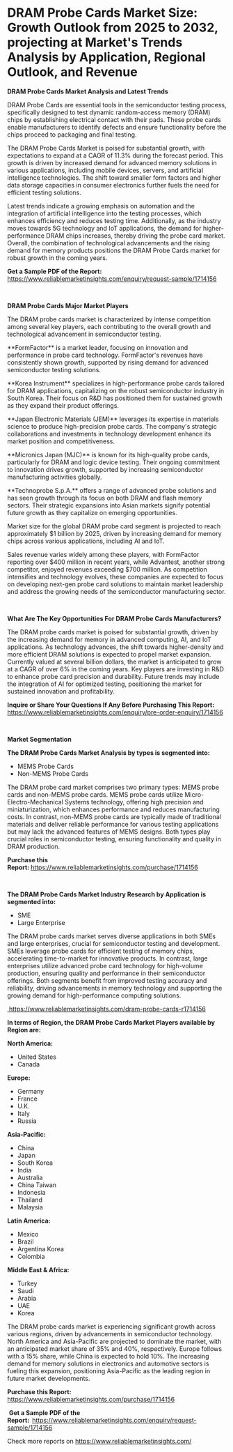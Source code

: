 <p><h1>DRAM Probe Cards Market Size: Growth Outlook from 2025 to 2032, projecting at Market's Trends Analysis by Application, Regional Outlook, and Revenue</h1></p><p><strong>DRAM Probe Cards Market Analysis and Latest Trends</strong></p>
<p><p>DRAM Probe Cards are essential tools in the semiconductor testing process, specifically designed to test dynamic random-access memory (DRAM) chips by establishing electrical contact with their pads. These probe cards enable manufacturers to identify defects and ensure functionality before the chips proceed to packaging and final testing.</p><p>The DRAM Probe Cards Market is poised for substantial growth, with expectations to expand at a CAGR of 11.3% during the forecast period. This growth is driven by increased demand for advanced memory solutions in various applications, including mobile devices, servers, and artificial intelligence technologies. The shift toward smaller form factors and higher data storage capacities in consumer electronics further fuels the need for efficient testing solutions.</p><p>Latest trends indicate a growing emphasis on automation and the integration of artificial intelligence into the testing processes, which enhances efficiency and reduces testing time. Additionally, as the industry moves towards 5G technology and IoT applications, the demand for higher-performance DRAM chips increases, thereby driving the probe card market. Overall, the combination of technological advancements and the rising demand for memory products positions the DRAM Probe Cards market for robust growth in the coming years.</p></p>
<p><strong>Get a Sample PDF of the Report:&nbsp;</strong> <a href="https://www.reliablemarketinsights.com/enquiry/request-sample/1714156?utm_campaign=2210&utm_medium=2&utm_source=Github&utm_content=ia&utm_term=28032025&utm_id=dram-probe-cards">https://www.reliablemarketinsights.com/enquiry/request-sample/1714156</a></p>
<p>&nbsp;</p>
<p><strong>DRAM Probe Cards Major Market Players</strong></p>
<p><p>The DRAM probe cards market is characterized by intense competition among several key players, each contributing to the overall growth and technological advancement in semiconductor testing. </p><p>**FormFactor** is a market leader, focusing on innovation and performance in probe card technology. FormFactor's revenues have consistently shown growth, supported by rising demand for advanced semiconductor testing solutions. </p><p>**Korea Instrument** specializes in high-performance probe cards tailored for DRAM applications, capitalizing on the robust semiconductor industry in South Korea. Their focus on R&D has positioned them for sustained growth as they expand their product offerings.</p><p>**Japan Electronic Materials (JEM)** leverages its expertise in materials science to produce high-precision probe cards. The company's strategic collaborations and investments in technology development enhance its market position and competitiveness.</p><p>**Micronics Japan (MJC)** is known for its high-quality probe cards, particularly for DRAM and logic device testing. Their ongoing commitment to innovation drives growth, supported by increasing semiconductor manufacturing activities globally.</p><p>**Technoprobe S.p.A.** offers a range of advanced probe solutions and has seen growth through its focus on both DRAM and flash memory sectors. Their strategic expansions into Asian markets signify potential future growth as they capitalize on emerging opportunities.</p><p>Market size for the global DRAM probe card segment is projected to reach approximately $1 billion by 2025, driven by increasing demand for memory chips across various applications, including AI and IoT. </p><p>Sales revenue varies widely among these players, with FormFactor reporting over $400 million in recent years, while Advantest, another strong competitor, enjoyed revenues exceeding $700 million. As competition intensifies and technology evolves, these companies are expected to focus on developing next-gen probe card solutions to maintain market leadership and address the growing needs of the semiconductor manufacturing sector.</p></p>
<p>&nbsp;</p>
<p><strong>What Are The Key Opportunities For DRAM Probe Cards Manufacturers?</strong></p>
<p><p>The DRAM probe cards market is poised for substantial growth, driven by the increasing demand for memory in advanced computing, AI, and IoT applications. As technology advances, the shift towards higher-density and more efficient DRAM solutions is expected to propel market expansion. Currently valued at several billion dollars, the market is anticipated to grow at a CAGR of over 6% in the coming years. Key players are investing in R&D to enhance probe card precision and durability. Future trends may include the integration of AI for optimized testing, positioning the market for sustained innovation and profitability.</p></p>
<p><strong>Inquire or Share Your Questions If Any Before Purchasing This Report:</strong> <a href="https://www.reliablemarketinsights.com/enquiry/pre-order-enquiry/1714156?utm_campaign=2210&utm_medium=2&utm_source=Github&utm_content=ia&utm_term=28032025&utm_id=dram-probe-cards">https://www.reliablemarketinsights.com/enquiry/pre-order-enquiry/1714156</a></p>
<p>&nbsp;</p>
<p><strong>Market Segmentation</strong></p>
<p><strong>The DRAM Probe Cards Market Analysis by types is segmented into:</strong></p>
<p><ul><li>MEMS Probe Cards</li><li>Non-MEMS Probe Cards</li></ul></p>
<p><p>The DRAM probe card market comprises two primary types: MEMS probe cards and non-MEMS probe cards. MEMS probe cards utilize Micro-Electro-Mechanical Systems technology, offering high precision and miniaturization, which enhances performance and reduces manufacturing costs. In contrast, non-MEMS probe cards are typically made of traditional materials and deliver reliable performance for various testing applications but may lack the advanced features of MEMS designs. Both types play crucial roles in semiconductor testing, ensuring functionality and quality in DRAM production.</p></p>
<p><strong>Purchase this Report:&nbsp;</strong><a href="https://www.reliablemarketinsights.com/purchase/1714156?utm_campaign=2210&utm_medium=2&utm_source=Github&utm_content=ia&utm_term=28032025&utm_id=dram-probe-cards">https://www.reliablemarketinsights.com/purchase/1714156</a></p>
<p>&nbsp;</p>
<p><strong>The DRAM Probe Cards Market Industry Research by Application is segmented into:</strong></p>
<p><ul><li>SME</li><li>Large Enterprise</li></ul></p>
<p><p>The DRAM probe cards market serves diverse applications in both SMEs and large enterprises, crucial for semiconductor testing and development. SMEs leverage probe cards for efficient testing of memory chips, accelerating time-to-market for innovative products. In contrast, large enterprises utilize advanced probe card technology for high-volume production, ensuring quality and performance in their semiconductor offerings. Both segments benefit from improved testing accuracy and reliability, driving advancements in memory technology and supporting the growing demand for high-performance computing solutions.</p></p>
<p><a href="https://www.reliablemarketinsights.com/dram-probe-cards-r1714156?utm_campaign=2210&utm_medium=2&utm_source=Github&utm_content=ia&utm_term=28032025&utm_id=dram-probe-cards">&nbsp;https://www.reliablemarketinsights.com/dram-probe-cards-r1714156</a></p>
<p><strong>In terms of Region, the DRAM Probe Cards Market Players available by Region are:</strong></p>
<p>
    <p> <strong> North America: </strong>
        <ul>
            <li>United States</li>
            <li>Canada</li>
        </ul>
        </p> 
    <p> <strong> Europe: </strong>
        <ul>
            <li>Germany</li>
            <li>France</li>
            <li>U.K.</li>
            <li>Italy</li>
            <li>Russia</li>
        </ul>
        </p> 
    <p> <strong> Asia-Pacific: </strong>
        <ul>
            <li>China</li>
            <li>Japan</li>
            <li>South Korea</li>
            <li>India</li>
            <li>Australia</li>
            <li>China Taiwan</li>
            <li>Indonesia</li>
            <li>Thailand</li>
            <li>Malaysia</li>
        </ul>
        </p> 
    <p> <strong> Latin America: </strong>
        <ul>
            <li>Mexico</li>
            <li>Brazil</li>
            <li>Argentina Korea</li>
            <li>Colombia</li>
        </ul>
        </p> 
    <p> <strong> Middle East & Africa: </strong>
        <ul>
            <li>Turkey</li>
            <li>Saudi</li>
            <li>Arabia</li>
            <li>UAE</li>
            <li>Korea</li>
        </ul>
    </p>
    </p>
<p><p>The DRAM probe cards market is experiencing significant growth across various regions, driven by advancements in semiconductor technology. North America and Asia-Pacific are projected to dominate the market, with an anticipated market share of 35% and 40%, respectively. Europe follows with a 15% share, while China is expected to hold 10%. The increasing demand for memory solutions in electronics and automotive sectors is fueling this expansion, positioning Asia-Pacific as the leading region in future market developments.</p></p>
<p><strong>Purchase this Report: </strong><a href="https://www.reliablemarketinsights.com/purchase/1714156?utm_campaign=2210&utm_medium=2&utm_source=Github&utm_content=ia&utm_term=28032025&utm_id=dram-probe-cards">https://www.reliablemarketinsights.com/purchase/1714156</a></p>
<p>&nbsp;<strong>Get a Sample PDF of the Report:&nbsp;&nbsp;</strong><a href="https://www.reliablemarketinsights.com/enquiry/request-sample/1714156?utm_campaign=2210&utm_medium=2&utm_source=Github&utm_content=ia&utm_term=28032025&utm_id=dram-probe-cards">https://www.reliablemarketinsights.com/enquiry/request-sample/1714156</a></p>
<p><strong></strong></p>
<p>Check more reports on <a href="https://www.reliablemarketinsights.com/?utm_campaign=2210&utm_medium=2&utm_source=Github&utm_content=ia&utm_term=28032025&utm_id=dram-probe-cards">https://www.reliablemarketinsights.com/</a></p>